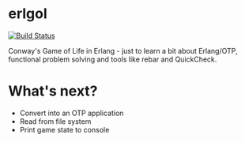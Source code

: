 erlgol
======

[![Build Status](https://travis-ci.org/mkrogemann/erlgol.png?branch=master)](https://travis-ci.org/mkrogemann/erlgol)

Conway's Game of Life in Erlang - just to learn a bit about Erlang/OTP, functional problem solving and tools like rebar and QuickCheck.


What's next?
============

* Convert into an OTP application
* Read from file system
* Print game state to console
